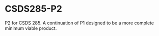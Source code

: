 # CSDS285-P2
P2 for CSDS 285.  A continuation of P1 designed to be a more complete minimum viable product.

